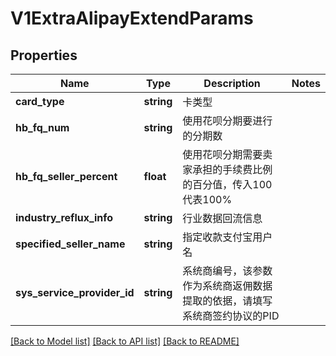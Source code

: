 # V1ExtraAlipayExtendParams

## Properties
Name | Type | Description | Notes
------------ | ------------- | ------------- | -------------
**card_type** | **string** | 卡类型 | 
**hb_fq_num** | **string** | 使用花呗分期要进行的分期数 | 
**hb_fq_seller_percent** | **float** | 使用花呗分期需要卖家承担的手续费比例的百分值，传入100代表100% | 
**industry_reflux_info** | **string** | 行业数据回流信息 | 
**specified_seller_name** | **string** | 指定收款支付宝用户名 | 
**sys_service_provider_id** | **string** | 系统商编号，该参数作为系统商返佣数据提取的依据，请填写系统商签约协议的PID | 

[[Back to Model list]](../README.md#documentation-for-models) [[Back to API list]](../README.md#documentation-for-api-endpoints) [[Back to README]](../README.md)


